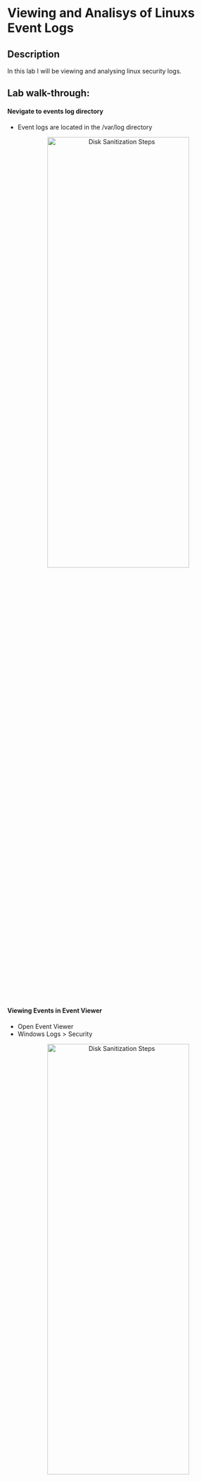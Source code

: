 <h1>Viewing and Analisys of Linuxs Event Logs</h1>

<h2>Description</h2>

In this lab I will be viewing and analysing linux security logs.
<h2>Lab walk-through:</h2>

#### Nevigate to events log directory
- Event logs are located in the /var/log directory

<p align="center"><img src="https://i.imgur.com/I5lZFRn.png" height="50%" width="80%" alt="Disk Sanitization Steps"/>
<br />

#### Viewing Events in Event Viewer
- Open Event Viewer
- Windows Logs > Security
<p align="center"><img src="https://i.imgur.com/aW1OEnU.png" height="50%" width="80%" alt="Disk Sanitization Steps"/>
<br />
 
- in the right panel we can filter the log for event ID 4625 (logon failure):
<p align="center">
<img src="https://i.imgur.com/SX3S1Ue.png" height="50%" width="80%" alt="Disk Sanitization Steps"/>
<br />
<br />
<p align="center"><img src="https://i.imgur.com/RfgZZ7G.png" height="50%" width="80%" alt="Disk Sanitization Steps"/>

- C:\Windows\System32\winevt\Logs to view the system logs:
<p align="center"><img src="https://i.imgur.com/pwVpKyD.png" height="50%" width="80%" alt="Disk Sanitization Steps"/><br />

We can double-click on any log to view a detailed information about the captured event.<br />

This concludes the demonstration showing how to configure, view and analyze Windows event logs.
